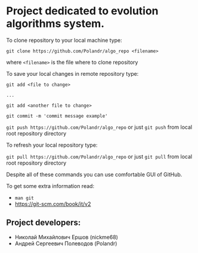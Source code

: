 
# Project dedicated to evolution algorithms system.

To clone repository to your local machine type:

`git clone https://github.com/Polandr/algo_repo <filename>`

where `<filename>` is the file where to clone repository

To save your local changes in remote repository type:

`git add <file to change>`

`...`

`git add <another file to change>`

`git commit -m 'commit message example'`

`git push https://github.com/Polandr/algo_repo` or just `git push` from local root repository directory

To refresh your local repository type:

`git pull https://github.com/Polandr/algo_repo` or just `git pull` from local root repository directory

Despite all of these commands you can use comfortable GUI of GitHub.

To get some extra information read:
* `man git`
* https://git-scm.com/book/it/v2


Project developers:
-------------------
* Николай Михайлович Ершов (nickme68)
* Андрей Сергеевич Полеводов (Polandr)
